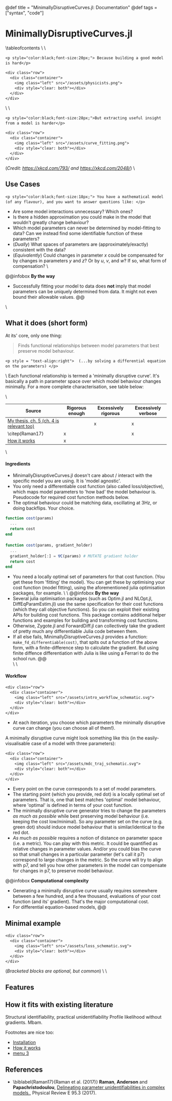 @def title = "MinimallyDisruptiveCurves.jl: Documentation"
@def tags = ["syntax", "code"]

# MinimallyDisruptiveCurves.jl

\tableofcontents <!-- you can use \toc as well -->
\\
\\
~~~
<p style="color:black;font-size:20px;"> Because building a good model is hard</p>  
~~~

~~~
<div class="row">
  <div class="container">
    <img class="left" src="/assets/physicists.png">
    <div style="clear: both"></div>      
  </div>
</div>
~~~

\\ \\
~~~
<p style="color:black;font-size:28px;">But extracting useful insight from a model is harder</p>  
~~~
~~~
<div class="row">
  <div class="container">
    <img class="left" src="/assets/curve_fitting.png">
    <div style="clear: both"></div>      
  </div>
</div>
~~~
  (*Credit: https://xkcd.com/793/ and https://xkcd.com/2048/*)
\\
## Use Cases  
<!-- **The Context** -->

~~~
<p style="color:black;font-size:18px;"> You have a mathematical model (of any flavour), and you want to answer questions like: </p> 
~~~
<!-- **Next Questions**: -->
- Are some model interactions unnecessary? Which ones?
- Is there a hidden approximation you could make in the model that wouldn't greatly change behaviour? 
- Which model parameters can never be determined by model-fitting to data? Can we instead find some identifiable function of these parameters? 
- (*Dually*) What spaces of parameters are (approximately/exactly) consistent with the data?
- (*Equivalently*) Could changes in parameter $x$ could be compensated for by changes in parameters $y$ and $z$? Or by $u$, $v$, and $w$? If so, what form of compensation?
\\

@@infobox
**By the way**
 - Successfully fitting your model to data does **not** imply that model parameters can be uniquely determined from data. It might not even bound their allowable values. 
@@

\\
<!-- ~~~
<p style="color:black;font-size:18px;">MinimallyDisruptiveCurves.jl can help!</p> 
~~~

<!-- &nbsp;&nbsp;&nbsp;&nbsp;&nbsp;&nbsp;&nbsp;&nbsp;&nbsp;&nbsp; &nbsp;&nbsp;&nbsp;&nbsp;&nbsp;&nbsp;&nbsp;&nbsp;&nbsp;&nbsp; -->

<!-- <p style = "text-align:right">  ...(but nothing is a substitute for expert domain knowledge) </p> -->

## What it does (short form)

At its' core, only one thing: 

> Finds functional relationships between model parameters that best preserve model behaviour.

~~~
<p style = "text-align:right">  (...by solving a differential equation on the parameters) </p>
~~~
\\
Each functional relationship is termed a 'minimally disruptive curve'. It's basically a path in parameter space over which model behaviour changes minimally. For a more complete characterisation, see table below:

\\

|          Source                                                                     | Rigorous enough | Excessively rigorous | Excessively verbose |
| ----------------------------------------------------------------------------------- | --------------- | -------------------- | ------------------- |
| [My thesis, ch. 5 (ch. 4 is relevant too)](https://ora.ox.ac.uk/objects/uuid:f58aa335-db0a-495b-8eef-1ddb363cbd19/download_file?file_format=pdf&safe_filename=masterDoc.pdf&type_of_work=Thesis) |                 | x                    | x                   |
| \citep{Raman17}                                                                     | x               |                      | x                   |
| [How it works](/menu1/)                                                             | x               |                      |                     |     


\\

#### Ingredients

- MinimallyDisruptiveCurves.jl doesn't care about / interact with the specific model you are using. It is 'model agnostic'. 
- You only need a differentiable cost function (also called loss/objective), which maps model parameters to 'how bad' the model behaviour is. Pseudocode for required cost function methods below.
- The optimal behaviour could be matching data, oscillating at 3Hz, or doing backflips. Your choice.

```julia
function cost(params)
  ... 
  return cost
end

function cost(params, gradient_holder)
  ...
  gradient_holder[:] = ∇C(params) # MUTATE gradient holder
  return cost
end
```

- You need a locally optimal set of parameters for that cost function. (You get these from 'fitting' the model). You can get these by optimising your cost function (model fitting), using the aforementioned julia optimisation packages, for example.
\\ \\
@@infobox
**By the way**
- Several julia optimisation packages (such as Optim.jl and NLOpt.jl, DiffEqParamEstim.jl) use the same specification for their cost functions (which they call objective functions). So you can exploit their existing APIs for building cost functions. This package contains additional helper functions and examples for building and transforming cost functions.
- Otherwise, Zygote.jl and ForwardDiff.jl can collectively take the gradient of pretty much any differentiable Julia code between them. 
- If all else fails, MinimallyDisruptiveCurves.jl provides a function: `make_fd_differentiable(cost)`, that spits out a function of the above form, with a finite-difference step to calculate the gradient. But using finite diffence differentiation with Julia is like using a Ferrari to do the school run. 
@@  
\\ \\

#### Workflow

~~~
<div class="row">
  <div class="container">
    <img class="left" src="/assets/intro_workflow_schematic.svg">
    <div style="clear: both"></div>      
  </div>
</div>
~~~
- At each iteration, you choose which parameters the minimally disruptive curve can change (you can choose all of them!). 

A minimally disruptive curve might look something like this (in the easily-visualisable case of a model with three parameters):

~~~
<div class="row">
  <div class="container">
    <img class="left" src="/assets/mdc_traj_schematic.svg">
    <div style="clear: both"></div>      
  </div>
</div>
~~~

- Every point on the curve corresponds to a set of model parameters. 
- The starting point (which you provide, red dot) is a locally optimal set of parameters. That is, one that best matches 'optimal' model behaviour, where 'optimal' is defined in terms of your cost function. 
- The minimally disruptive curve generator tries to change the parameters *as much as possible* while best preserving model behaviour (i.e. keeping the cost low/minimal). So any parameter set on the curve (e.g. green dot) should induce model behaviour that is similar/identical to the red dot. 
-  *As much as possible* requires a notion of distance on parameter space (i.e. a metric). You can play with this metric. It could be quantified as relative changes in parameter values. And/or you could bias the curve so that small changes in a particular parameter (let's call it p7) correspond to large changes in the metric. So the curve will try to align with p7, and tell you how other parameters in the model can compensate for changes in p7, to preserve model behaviour.

@@infobox
**Computational complexity**
- Generating a minimally disruptive curve usually requires somewhere between a few hundred, and a few thousand, evaluations of your cost function (and its' gradient). That's the major computational cost. 
- For differential equation-based models, 
@@

## Minimal example


~~~
<div class="row">
  <div class="container">
    <img class="left" src="/assets/loss_schematic.svg">
    <div style="clear: both"></div>      
  </div>
</div>
~~~
(*Bracketed blocks are optional, but common*)
\\ \\

## Features











<!-- So we've recalled how model-fitting can be conceptualised as descending to the bottom of a 'loss landscape'. Imagine you've got to the bottom, and on your journey have acquired a healthy dose of altitude sickness. There, you encounter a strange man filled with murderous intent. Where would you run to get away from him? That's where the minimally disruptive curve will go. -->

 



## How it fits with existing literature

Structural identifiability, practical unidentifiability
Profile likelihood without gradients. Mbam. 
<!-- http://pengqiu.gatech.edu/software/model_manifold/html/publish_MBAM_example.html -->




Footnotes are nice too:

[^1]: this is the text for the first footnote, you can style all this looking at `.fndef` elements; note that the whole footnote definition is _expected to be on the same line_.
[^blah]: and this is a longer footnote with some blah from veggie ipsum: turnip greens yarrow ricebean rutabaga endive cauliflower sea lettuce kohlrabi amaranth water spinach avocado daikon napa cabbage asparagus winter purslane kale. Celery potato scallion desert raisin horseradish spinach carrot soko.










* [Installation](/installation/)
* [How it works](/menu1/)
* [menu 3](/menu3/)

## References 
* \biblabel{Raman17}{Raman et al. (2017)} **Raman**,  **Anderson**  and **Papachristodoulou**, [Delineating parameter unidentifiabilities in complex models.](https://journals.aps.org/pre/abstract/10.1103/PhysRevE.95.032314), Physical Review E 95.3 (2017).



